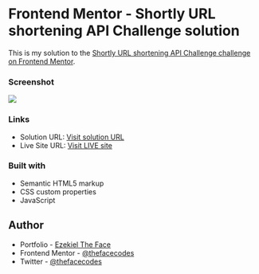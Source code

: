 # Frontend Mentor - Shortly URL shortening API Challenge solution

This is my solution to the [Shortly URL shortening API Challenge challenge on Frontend Mentor](https://www.frontendmentor.io/challenges/url-shortening-api-landing-page-2ce3ob-G).

### Screenshot

![](./images/screenshot.png)

### Links

- Solution URL: [Visit solution URL](https://www.frontendmentor.io/solutions/shortly-url-shortening-api-challenge-hmbgAhVDg6)
- Live Site URL: [Visit LIVE site](https://thefaceshortener.pages.dev)

### Built with

- Semantic HTML5 markup
- CSS custom properties
- JavaScript

## Author

- Portfolio - [Ezekiel The Face](https://thefacecodes.web.app)
- Frontend Mentor - [@thefacecodes](https://www.frontendmentor.io/profile/thefacecodes)
- Twitter - [@thefacecodes](https://www.twitter.com/thefacecodes)
